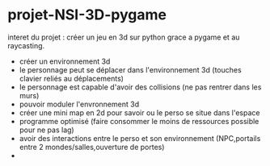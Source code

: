 # projet-NSI-3D-pygame
interet du projet : créer un jeu en 3d sur python grace a pygame et au raycasting.
- créer un environnement 3d
- le personnage peut se déplacer dans l'environnement 3d (touches clavier reliés au déplacements)
- le personnage est capable d'avoir des collisions (ne pas rentrer dans les murs)
- pouvoir moduler l'envronnement 3d
- créer une mini map en 2d pour savoir ou le perso se situe dans l'espace
- programme optimisé (faire consommer le moins de ressources possible pour ne pas lag)
- avoir des interactions entre le perso et son environnement (NPC,portails entre 2 mondes/salles,ouverture de portes)
- 

